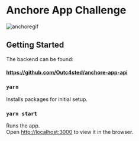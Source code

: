# Anchore App Challenge
![anchoregif](https://user-images.githubusercontent.com/1120154/112769595-c7a22e00-8fd6-11eb-8464-16aff4046833.gif)

## Getting Started

The backend can be found:
#### https://github.com/Outc4sted/anchore-app-api

### `yarn`

Installs packages for initial setup.

### `yarn start`

Runs the app.<br>
Open [http://localhost:3000](http://localhost:3000) to view it in the browser.<br>
